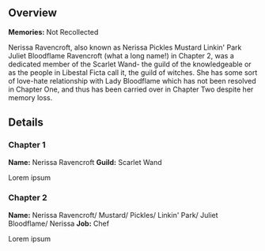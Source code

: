 <!-- title: Nerissa Ravencroft -->
<!-- quote: "Oh where, oh where is my brave knight?"-->
<!-- chapters: -1 -->
<!-- model: false -->

## Overview

**Memories:** Not Recollected

Nerissa Ravencroft, also known as Nerissa Pickles Mustard Linkin' Park Juliet Bloodflame Ravencroft (what a long name!) in Chapter 2, was a dedicated member of the Scarlet Wand- the guild of the knowledgeable or as the people in Libestal Ficta call it, the guild of witches. She has some sort of love-hate relationship with Lady Bloodflame which has not been resolved in Chapter One, and thus has been carried over in Chapter Two despite her memory loss.

## Details

### Chapter 1

**Name:** Nerissa Ravencroft
**Guild:** Scarlet Wand

Lorem ipsum

### Chapter 2

**Name:** Nerissa Ravencroft/ Mustard/ Pickles/ Linkin' Park/ Juliet Bloodflame/ Nerissa
**Job:** Chef

Lorem ipsum
